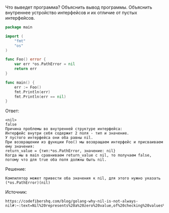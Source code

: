 Что выведет программа? Объяснить вывод программы. Объяснить внутреннее устройство интерфейсов и их отличие от пустых интерфейсов.

```go
package main

import (
	"fmt"
	"os"
)

func Foo() error {
	var err *os.PathError = nil
	return err
}

func main() {
	err := Foo()
	fmt.Println(err)
	fmt.Println(err == nil)
}
```

Ответ:
```
<nil>
false
Причина проблемы во внутренней структуре интерфейса:
Интерфейс внутри себя содержит 2 поля - тип и значение.
У пустого интерфейса они оба равны nil.
При возвращении из функции Foo() мы возвращаем интерфейс и присваиваем ему значения:
return_value = {тип:*os.PathError, значение: nil}
Когда мы в main сравниваем return_value с nil, то получаем false, потому что для true оба поля должны быть nil.
```
Решение:
```
Компилятор может привести оба значения к nil, для этого нужно указать (*os.PathError)(nil)
```
Источник:
```
https://codefibershq.com/blog/golang-why-nil-is-not-always-nil#:~:text=Nil%20represents%20a%20zero%20value,of%20checking%20values%20for%20emptyness
```
